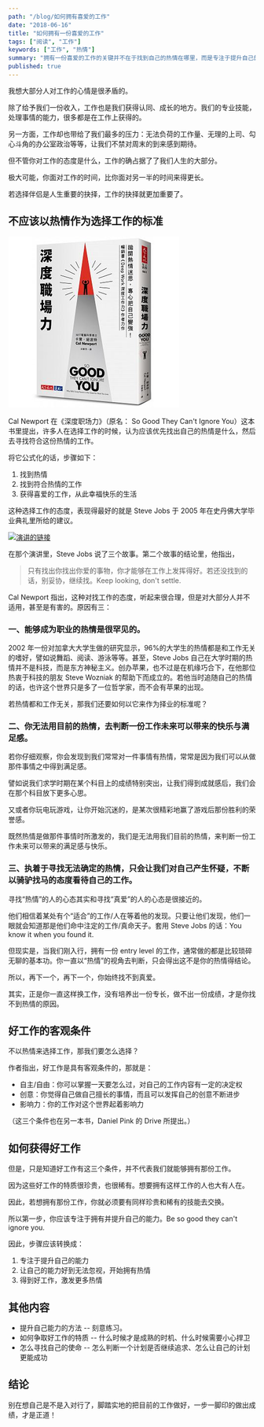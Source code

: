 ```yaml
---
path: "/blog/如何拥有喜爱的工作"
date: "2018-06-16"
title: "如何拥有一份喜爱的工作"
tags: ["阅读", "工作"]
keywords: ["工作", "热情"]
summary: "拥有一份喜爱的工作的关键并不在于找到自己的热情在哪里，而是专注于提升自己的能力，掌握好自己的专业后获得一份好工作，热情才会随之而来。"
published: true
---
```


我想大部分人对工作的心情是很矛盾的。

除了给予我们一份收入，工作也是我们获得认同、成长的地方。我们的专业技能，处理事情的能力，很多都是在工作上获得的。

另一方面，工作却也带给了我们最多的压力：无法负荷的工作量、无理的上司、勾心斗角的办公室政治等等，让我们不禁对周末的到来感到期待。

但不管你对工作的态度是什么，工作的确占据了了我们人生的大部分。

极大可能，你面对工作的时间，比你面对另一半的时间来得更长。

若选择伴侣是人生重要的抉择，工作的抉择就更加重要了。

## 不应该以热情作为选择工作的标准

![《深度职场力》书封面](../assets/book-so-good-they-cant-ignore-you.jpg)

Cal Newport 在《深度职场力》（原名： So Good They Can't Ignore You）这本书里提出，许多人在选择工作的时候，认为应该优先找出自己的热情是什么，然后去寻找符合这份热情的工作。

将它公式化的话，步骤如下：

1.  找到热情
2.  找到符合热情的工作
3.  获得喜爱的工作，从此幸福快乐的生活

这种选择工作的态度，表现得最好的就是 Steve Jobs 于 2005 年在史丹佛大学毕业典礼里所给的建议。

[![演讲的链接](https://img.youtube.com/vi/UF8uR6Z6KLc/0.jpg)](https://www.youtube.com/watch?v=UF8uR6Z6KLc)

在那个演讲里，Steve Jobs 说了三个故事。第二个故事的结论里，他指出，

> 只有找出你找出你爱的事物，你才能够在工作上发挥得好。若还没找到的话，别妥协，继续找。Keep looking, don't settle.

Cal Newport 指出，这种对找工作的态度，听起来很合理，但是对大部分人并不适用，甚至是有害的。原因有三：

### 一、能够成为职业的热情是很罕见的。

2002 年一份对加拿大大学生做的研究显示，96%的大学生的热情都是和工作无关的嗜好，譬如说舞蹈、阅读、游泳等等。甚至，Steve Jobs 自己在大学时期的热情并不是科技，而是东方神秘主义。创办苹果，也不过是在机缘巧合下，在他那位热衷于科技的朋友 Steve Wozniak 的帮助下而成立的。若他当时追随自己的热情的话，也许这个世界只是多了一位哲学家，而不会有苹果的出现。

若热情都和工作无关，那我们还要如何以它来作为择业的标准呢？

### 二、你无法用目前的热情，去判断一份工作未来可以带来的快乐与满足感。

若你仔细观察，你会发现到我们常常对一件事情有热情，常常是因为我们可以从做那件事情之中得到满足感。

譬如说我们求学时期在某个科目上的成绩特别突出，让我们得到成就感后，我们会在那个科目放下更多心思。

又或者你玩电玩游戏，让你开始沉迷的，是某次很精彩地赢了游戏后那份胜利的荣誉感。

既然热情是做那件事情时所激发的，我们是无法用我们目前的热情，来判断一份工作未来可以带来的满足感与快乐。

### 三、执着于寻找无法确定的热情，只会让我们对自己产生怀疑，不断以骑驴找马的态度看待自己的工作。

寻找“热情”的人的心态其实和寻找“真爱”的人的心态是很接近的。

他们相信着某处有个“适合”的工作/人在等着他的发现。只要让他们发现，他们一眼就会知道那是他们命中注定的工作/真命天子。套用 Steve Jobs 的话：You know it when you found it.

但现实是，当我们刚入行，拥有一份 entry level 的工作，通常做的都是比较琐碎无聊的基本功。你一直以“热情”的视角去判断，只会得出这不是你的热情得结论。

所以，再下一个，再下一个，你始终找不到真爱。

其实，正是你一直这样换工作，没有培养出一份专长，做不出一份成绩，才是你找不到热情的原因。

## 好工作的客观条件

不以热情来选择工作，那我们要怎么选择？

作者指出，好工作是具有客观条件的，那就是：

* 自主/自由：你可以掌握一天要怎么过，对自己的工作内容有一定的决定权
* 创意：你觉得自己做自己擅长的事情，而且可以发挥自己的创意不断进步
* 影响力：你的工作对这个世界起着影响力

（这三个条件也在另一本书，Daniel Pink 的 Drive 所提出。）

## 如何获得好工作

但是，只是知道好工作有这三个条件，并不代表我们就能够拥有那份工作。

因为这些好工作的特质很珍贵，也很稀有。想要拥有这样工作的人也大有人在。

因此，若想拥有那份工作，你就必须要有同样珍贵和稀有的技能去交换。

所以第一步，你应该专注于拥有并提升自己的能力。Be so good they can't ignore you.

因此，步骤应该转换成：

1.  专注于提升自己的能力
2.  让自己的能力好到无法忽视，开始拥有热情
3.  得到好工作，激发更多热情

## 其他内容

* 提升自己能力的方法 -- 刻意练习。
* 如何争取好工作的特质 -- 什么时候才是成熟的时机、什么时候需要小心捍卫
* 怎么寻找自己的使命 -- 怎么判断一个计划是否继续追求、怎么让自己的计划更能成功

## 结论

别在想自己是不是入对行了，脚踏实地的把目前的工作做好，一步一脚印的做出成绩，才是正道！
